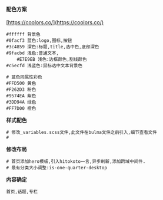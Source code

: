 #### 配色方案

[https://coolors.co/](https://coolors.co/)

```
#ffffff 背景色
#0facf3 蓝色:logo,图标,按钮
#3c4859 深色:标题,title,选中色,底部深色
#9facbd 浅色:普通文本,
    #E7E9EB 浅色:边框颜色,割线颜色
#c5ecfd 浅蓝色:鼠标选中文本背景色

# 蓝色同属性彩色
#FFD500 黄色
#F262D3 粉色
#9574EA 紫色
#3DD94A 绿色
#FF7D00 橙色
```

**样式配色**

```
# 修改_variables.scss文件,此文件在bulma文件之前引入,细节查看文件
# 
```

**修改布局**

```
# 首页添加hero模板,引入hitokoto一言,异步刷新,添加跨域中间件.
# 最有分类大小调整:is-one-quarter-desktop
```

**内容确定**

```
首页,话题,专栏
```



